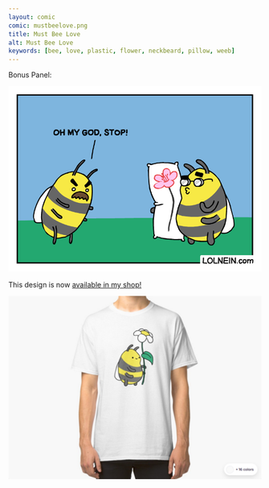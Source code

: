 ```yaml
---
layout: comic
comic: mustbeelove.png
title: Must Bee Love
alt: Must Bee Love
keywords: [bee, love, plastic, flower, neckbeard, pillow, weeb]
---
```


Bonus Panel:

![Must Bee Love Bonus Panel](/images/mustbeelove_bonus.png)

This design is now [available in my shop!](https://www.redbubble.com/shop/lolnein)


 


[![Bumblebee Shirt](/images/bumblebee_shirt.png)](https://www.redbubble.com/shop/Lolnein)
